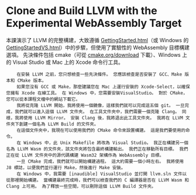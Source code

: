 # Clone and Build LLVM with the Experimental WebAssembly Target
本課演示了 LLVM 的完整構建，大致遵循 [GettingStarted.html](https://llvm.org/docs/GettingStartedVS.html)（或 Windows 的 [GettingStartedVS.html](https://llvm.org/docs/GettingStarted.html)）中的步驟，但使用了實驗性的 WebAssembly 目標構建選項。 先決條件包括 cmake（可從 [cmake.org/download](https://cmake.org/download/) 下載）、Windows 上的 Visual Studio 或 Mac 上的 Xcode 命令行工具。

		在安裝 LLVM 之前，您只想檢查一些先決條件。 您應該檢查是否安裝了 GCC、Make 版本和 CMake 版本。
		如果您沒有 GCC 或 Make，那麼建議您在 Mac 上運行安裝的 Xcode-Select，以確保您擁有 Xcode 在線工具。 在 Windows 中，您需要安裝VisualStudio。 對於 CMake，您可以從本課程文檔中的網站下載它。
		我將從克隆 LLVM 開始，我將使用一個鏡像，這樣我們就可以完成這五個 git。 一旦完成，我們就可以進入這個 LLVM 文件夾。 在工具文件夾中，我們需要一個克隆 Clang。 同樣，我將使用 LLVM Mirror。 安裝 Clang 後，我將退出此工具文件夾。 我將在 LLVM 文件夾下創建一個名為 LLVM Build 的文件夾。
		在這個文件夾中，我現在可以使用我們的 CMake 命令來設置構建。 這是我們要使用的命令。
		在 Windows 中，此 Unix Makefile 將改為 Visual Studio。 我正在構建另一個名為 LLVM Wasm 的文件夾，該文件夾將包含最終構建輸出。 我們正在移動所有目標。 我們正在從 LLVM 文件夾中的源代碼構建 Wasm32 架構作為 WebAssembly 目標。
		一旦 CMake 完成，我們就可以開始構建過程。 這大約需要一個小時左右。 我將使用 J8 標誌，以便我們並行運行 Make，然後進行 Make 安裝。
		在 Windows 中，我需要 [inaudible] VisualStudio 並打開 llvm.sln 文件以從那裡開始構建。 當構建最終完成時，我們可以檢查我們的 C 編譯器是否在 LLVM Wasm 和 Clang 上可用。 為了釋放一些空間，可以刪除這個 LLVM Build 文件夾。